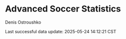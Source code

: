 # Advanced Soccer Statistics
Denis Ostroushko

<!-- gfm -->

Last successful data update: 2025-05-24 14:12:21 CST
